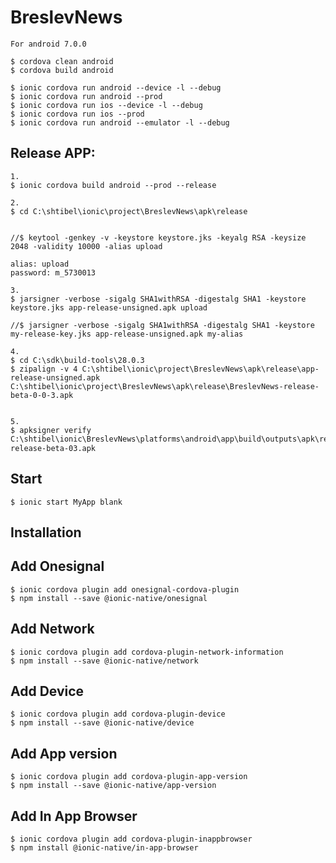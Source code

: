 # BreslevNews

    For android 7.0.0

    $ cordova clean android
    $ cordova build android

    $ ionic cordova run android --device -l --debug
    $ ionic cordova run android --prod 
    $ ionic cordova run ios --device -l --debug
    $ ionic cordova run ios --prod
    $ ionic cordova run android --emulator -l --debug

## Release APP:
    1.
    $ ionic cordova build android --prod --release

    2.
    $ cd C:\shtibel\ionic\project\BreslevNews\apk\release
    
    
    //$ keytool -genkey -v -keystore keystore.jks -keyalg RSA -keysize 2048 -validity 10000 -alias upload

    alias: upload
    password: m_5730013

    3.
    $ jarsigner -verbose -sigalg SHA1withRSA -digestalg SHA1 -keystore keystore.jks app-release-unsigned.apk upload

    //$ jarsigner -verbose -sigalg SHA1withRSA -digestalg SHA1 -keystore my-release-key.jks app-release-unsigned.apk my-alias

    4.
    $ cd C:\sdk\build-tools\28.0.3
    $ zipalign -v 4 C:\shtibel\ionic\project\BreslevNews\apk\release\app-release-unsigned.apk C:\shtibel\ionic\project\BreslevNews\apk\release\BreslevNews-release-beta-0-0-3.apk


    5.
    $ apksigner verify C:\shtibel\ionic\BreslevNews\platforms\android\app\build\outputs\apk\release\BreslevNewsד-release-beta-03.apk

## Start
    $ ionic start MyApp blank

## Installation

## Add Onesignal
    $ ionic cordova plugin add onesignal-cordova-plugin
    $ npm install --save @ionic-native/onesignal

## Add Network
    $ ionic cordova plugin add cordova-plugin-network-information
    $ npm install --save @ionic-native/network

## Add Device
    $ ionic cordova plugin add cordova-plugin-device
    $ npm install --save @ionic-native/device

## Add App version
    $ ionic cordova plugin add cordova-plugin-app-version
    $ npm install --save @ionic-native/app-version
    
## Add In App Browser
    $ ionic cordova plugin add cordova-plugin-inappbrowser
    $ npm install @ionic-native/in-app-browser
